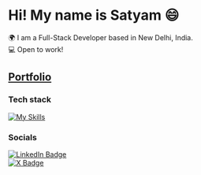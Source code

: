 Hi! My name is Satyam 😄
========================================================================================================================================

🌍  I am a Full-Stack Developer based in New Delhi, India.
</br>
💻  Open to work!
</br>
## [Portfolio](https://satyam-kumar-1.vercel.app/)

### Tech stack

 [![My Skills](https://skillicons.dev/icons?i=js,react,next,tailwind,nodejs,express,firebase,mongo)](https://skillicons.dev)

### Socials

<div id="badges">
  <a href="https://www.linkedin.com/in/satyam-kumar-aba131343/">
    <img src="https://img.shields.io/badge/LinkedIn-blue?style=for-the-badge&logo=linkedin&logoColor=white" alt="LinkedIn Badge"/>
  </a>
</div>
<div id="badges">
  <a href="https://x.com/satyam_o_"  >
    <img src="https://img.shields.io/badge/Twitter-black?style=for-the-badge&logo=twitter&logoColor=white" alt="X Badge"/>
  </a>
</div>
